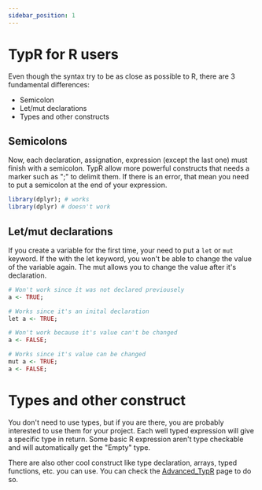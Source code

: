```yaml
---
sidebar_position: 1
---
```


# TypR for R users
 
Even though the syntax try to be as close as possible to R, there are 3 fundamental differences:

- Semicolon
- Let/mut declarations
- Types and other constructs

## Semicolons

Now, each declaration, assignation, expression (except the last one) must finish with a semicolon.
TypR allow more powerful constructs that needs a marker such as ";" to delimit them.
If there is an error, that mean you need to put a semicolon at the end of your expression.

```R
library(dplyr); # works
library(dplyr) # doesn't work
```

## Let/mut declarations

If you create a variable for the first time, your need to put a `let` or `mut` keyword.
If the with the let keyword, you won't be able to change the value of the variable again. The mut allows you to change the value after it's declaration.

```R
# Won't work since it was not declared previousely
a <- TRUE; 

# Works since it's an inital declaration
let a <- TRUE;

# Won't work because it's value can't be changed
a <- FALSE;

# Works since it's value can be changed
mut a <- TRUE;
a <- FALSE;
```

# Types and other construct

You don't need to use types, but if you are there, you are probably interested to use them for your project. Each well typed expression will give a specific type in return. Some basic R expression aren't type checkable and will automatically get the "Empty" type.

There are also other cool construct like type declaration, arrays, typed functions, etc. you can use. You can check the [Advanced_TypR](advanced-typr.md) page to do so.
